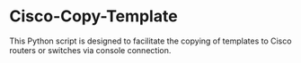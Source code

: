 # Cisco-Copy-Template
This Python script is designed to facilitate the copying of templates to Cisco routers or switches via console connection. 
